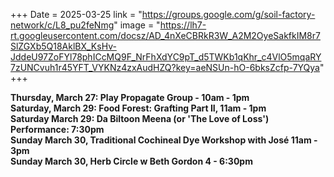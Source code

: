 +++
Date = 2025-03-25
link = "https://groups.google.com/g/soil-factory-network/c/L8_pu2feNmg"
image = "https://lh7-rt.googleusercontent.com/docsz/AD_4nXeCBRkR3W_A2M2OyeSakfkIM8r7SlZGXb5Q18AklBX_KsHv-JddeU97ZoFYl78phICcMQ9F_NrFhXdYC9pT_d5TWKb1qKhr_c4VlO5mqaRY7zUNCvuh1r45YFT_VYKNz4zxAudHZQ?key=aeNSUn-hO-6bksZcfp-7YQya"
+++

**Thursday, March 27: Play Propagate Group - 10am - 1pm**    
**Saturday, March 29: Food Forest: Grafting Part II, 11am - 1pm**    
**Saturday March 29: Da Biltoon Meena (or 'The Love of Loss') Performance: 7:30pm**       
**Sunday March 30, Traditional Cochineal Dye Workshop with José 11am - 3pm**    
**Sunday March 30, Herb Circle w Beth Gordon 4 - 6:30pm**  

<!--more--\>
